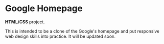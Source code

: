 # Google Homepage

**HTML/CSS** project.

This is intended to be a clone of the Google's homepage and put responsive web design skills into practice. It will be updated soon.